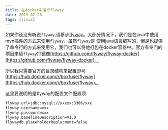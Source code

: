 ```yaml
---
title: 在docker中运行flyway
date: 2019-02-26
tags: [linux]
---
```

如果你还没有听说`flyway`,请移步[flyway](ttps://flywaydb.org/)。大部分情况下，我们是在java中使用mvn插件的方式来使用`flyway`，虽然`flyway`是
使用java语言编写的，但是也提供了命令行的方式来使用它，我们也可以将他打包在docker容器中。官方有专门的项目来给`flyway`打镜像[https://github.com/flyway/flyway-docker](https://github.com/flyway/flyway-docker)。

所以我只需要官方的目录结构来配置即可[https://hub.docker.com/r/boxfuse/flyway](https://hub.docker.com/r/boxfuse/flyway)。

这里要说明的是flyway的配置文件配置项:
```txt
flyway.url=jdbc:mysql://xxxxx:3306/xxx
flyway.username=xxx
flyway.password=xxx
flyway.baselineDescription=V1.0
flywaydb.placeholderReplacment=false
```
